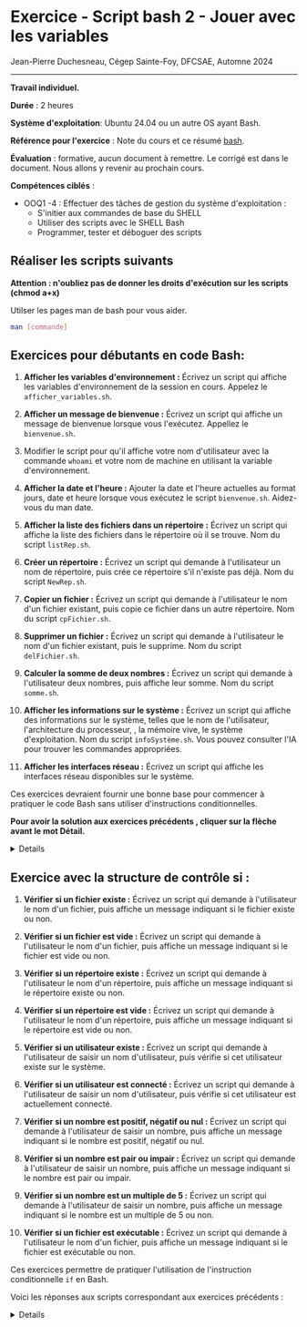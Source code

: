 # Exercice  - Script bash 2 - Jouer avec les  variables

Jean-Pierre Duchesneau, Cégep Sainte-Foy, DFCSAE, Automne 2024

---

**Travail individuel.**

**Durée** : 2 heures

**Système d'exploitation**: Ubuntu 24.04 ou un autre OS ayant Bash.

**Référence pour l'exercice** : Note du cours et ce résumé [bash](Bash.md).

**Évaluation** : formative, aucun document à remettre. Le corrigé est dans le document. Nous allons y revenir au prochain cours.

**Compétences ciblés** :

- OOQ1 -4 : Effectuer des tâches de gestion du système d'exploitation  :
  - S'initier aux commandes de base du SHELL
  - Utiliser des scripts avec le SHELL Bash
  - Programmer, tester et déboguer des scripts

## Réaliser les scripts suivants

**Attention : n'oubliez pas de donner les droits d'exécution sur les scripts (chmod a+x)**

Utilser les pages man de bash pour vous  aider.

   ```bash
 man [commande]
   ```

## Exercices pour débutants en code Bash:

1. **Afficher les variables d'environnement :**
   Écrivez un script qui affiche les variables d'environnement de la session en cours. Appelez le `afficher_variables.sh`.

2. **Afficher un message de bienvenue :**
   Écrivez un script qui affiche un message de bienvenue lorsque vous l'exécutez. Appellez le `bienvenue.sh`.

3. Modifier le script pour qu'il affiche votre nom d'utilisateur avec la commande `whoami` et votre nom de machine en utilisant la variable d'environnement.

4. **Afficher la date et l'heure :**
   Ajouter la date et l'heure actuelles au format jours, date et heure lorsque vous exécutez le script `bienvenue.sh`. Aidez-vous du man date.

5. **Afficher la liste des fichiers dans un répertoire :**
   Écrivez un script qui affiche la liste des fichiers dans le répertoire où il se trouve. Nom du script `listRep.sh`.

6. **Créer un répertoire :**
   Écrivez un script qui demande à l'utilisateur un nom de répertoire, puis crée ce répertoire s'il n'existe pas déjà. Nom du script `NewRep.sh`.

7. **Copier un fichier :**
   Écrivez un script qui demande à l'utilisateur le nom d'un fichier existant, puis copie ce fichier dans un autre répertoire. Nom du script `cpFichier.sh`.

8. **Supprimer un fichier :**
    Écrivez un script qui demande à l'utilisateur le nom d'un fichier existant, puis le supprime.  Nom du script `delFichier.sh`.

9. **Calculer la somme de deux nombres :**
   Écrivez un script qui demande à l'utilisateur deux nombres, puis affiche leur somme.  Nom du script `somme.sh`.

10. **Afficher les informations sur le système :**
   Écrivez un script qui affiche des informations sur le système, telles que le nom de l'utilisateur, l'architecture du processeur, , la mémoire vive, le système d'exploitation. Nom du script  `infoSystème.sh`.
   Vous pouvez consulter l'IA pour trouver les  commandes appropriées.  

11. **Afficher les interfaces réseau :**
   Écrivez un script qui affiche les interfaces réseau disponibles sur le système.

Ces exercices devraient fournir une bonne base pour commencer à pratiquer le code Bash sans utiliser d'instructions conditionnelles.

**Pour avoir la solution aux exercices précédents , cliquer sur la flèche avant le mot Détail.**
<details>

1. **Afficher les variables d'environnement :**
   ```bash
   #!/bin/bash
   printenv
   ```

2. **Afficher un message de bienvenue :**
   ```bash
   #!/bin/bash
   echo "Bienvenue dans mon script Bash !"
   ```

3. Script `bienvenue.sh` modifié
   ```bash
   #!/bin/bash

    # Obtenir le nom de l'utilisateur, du système et la date
    USER=$(whoami)
    HOSTNAME=$(hostname)

    # Afficher un message de bienvenue personnalisé
    echo "Bienvenue $USER sur la machine $HOSTNAME !"
   ```

4. **Afficher la date et l'heure :**
#!/bin/bash

# Obtenir la date et l'heure au format souhaité
DATE=$(date +"%A %d %B %Y à %H:%M:%S")

# Obtenir le nom de l'utilisateur et du système
USER=$(whoami)
HOSTNAME=$(hostname)

# Afficher le message de bienvenue
echo "Bienvenue $USER dans mon script Bash !"
echo "Exécuté sur la machine $HOSTNAME !"
echo "Il est présentement $DATE"
   ```

3. **Afficher la liste des fichiers dans un répertoire :**
   ```bash
   #!/bin/bash
   ls
   ```

4. **Calculer la somme de deux nombres :**
   ```bash
   #!/bin/bash
   echo "Entrez le premier nombre : "
   read num1
   echo "Entrez le deuxième nombre : "
   read num2
   sum=$((num1 + num2))
   echo "La somme est : $sum"
   ```

5. **Afficher les informations sur le système :**
   ```bash
   #!/bin/bash
   echo "Nom de l'utilisateur : $USER"
   echo "Architecture du processeur : $(uname -m)"
   ```

6. **Créer un répertoire :**
   ```bash
   #!/bin/bash
   echo "Entrez le nom du répertoire : "
   read dirname
   mkdir -p $dirname
   ```



8. **Copier un fichier :**
   ```bash
   #!/bin/bash
   echo "Entrez le nom du fichier à copier : "
   read filename
   echo "Entrez le répertoire de destination : "
   read destdir
   cp $filename $destdir
   ```

9. **Afficher les interfaces réseau :**
   ```bash
   #!/bin/bash
   ifconfig -a
   ```

10. **Supprimer un fichier :**
    ```bash
    #!/bin/bash
    echo "Entrez le nom du fichier à supprimer : "
    read filename
    rm $filename
    ```


</details>

## Exercice avec la structure de contrôle si :

1. **Vérifier si un fichier existe :**
   Écrivez un script qui demande à l'utilisateur le nom d'un fichier, puis affiche un message indiquant si le fichier existe ou non.

2. **Vérifier si un fichier est vide :**
   Écrivez un script qui demande à l'utilisateur le nom d'un fichier, puis affiche un message indiquant si le fichier est vide ou non.

3. **Vérifier si un répertoire existe :**
   Écrivez un script qui demande à l'utilisateur le nom d'un répertoire, puis affiche un message indiquant si le répertoire existe ou non.

4. **Vérifier si un répertoire est vide :**
   Écrivez un script qui demande à l'utilisateur le nom d'un répertoire, puis affiche un message indiquant si le répertoire est vide ou non.

5. **Vérifier si un utilisateur existe :**
   Écrivez un script qui demande à l'utilisateur de saisir un nom d'utilisateur, puis vérifie si cet utilisateur existe sur le système.

6. **Vérifier si un utilisateur est connecté :**
   Écrivez un script qui demande à l'utilisateur de saisir un nom d'utilisateur, puis vérifie si cet utilisateur est actuellement connecté.

7. **Vérifier si un nombre est positif, négatif ou nul :**
   Écrivez un script qui demande à l'utilisateur de saisir un nombre, puis affiche un message indiquant si le nombre est positif, négatif ou nul.

8. **Vérifier si un nombre est pair ou impair :**
   Écrivez un script qui demande à l'utilisateur de saisir un nombre, puis affiche un message indiquant si le nombre est pair ou impair.

9. **Vérifier si un nombre est un multiple de 5 :**
   Écrivez un script qui demande à l'utilisateur de saisir un nombre, puis affiche un message indiquant si le nombre est un multiple de 5 ou non.

10. **Vérifier si un fichier est exécutable :**
    Écrivez un script qui demande à l'utilisateur le nom d'un fichier, puis affiche un message indiquant si le fichier est exécutable ou non.

Ces exercices permettre  de pratiquer l'utilisation de l'instruction conditionnelle `if` en Bash.


Voici les réponses aux scripts correspondant aux exercices précédents :

<details>


1. **Vérifier si un fichier existe :**
   ```bash
   #!/bin/bash
   echo "Entrez le nom du fichier : "
   read filename
   if [ -e "$filename" ]; then
       echo "Le fichier existe."
   else
       echo "Le fichier n'existe pas."
   fi
   ```

2. **Vérifier si un répertoire existe :**
   ```bash
   #!/bin/bash
   echo "Entrez le nom du répertoire : "
   read dirname
   if [ -d "$dirname" ]; then
       echo "Le répertoire existe."
   else
       echo "Le répertoire n'existe pas."
   fi
   ```

3. **Vérifier si un nombre est positif, négatif ou nul :**
   ```bash
   #!/bin/bash
   echo "Entrez un nombre : "
   read num
   if [ $num -gt 0 ]; then
       echo "Le nombre est positif."
   elif [ $num -lt 0 ]; then
       echo "Le nombre est négatif."
   else
       echo "Le nombre est nul."
   fi
   ```

4. **Vérifier si un utilisateur existe :**
   ```bash
   #!/bin/bash
   echo "Entrez le nom d'utilisateur : "
   read username
   if id "$username" &>/dev/null; then
       echo "L'utilisateur existe."
   else
       echo "L'utilisateur n'existe pas."
   fi
   ```

5. **Vérifier si un fichier est vide :**
   ```bash
   #!/bin/bash
   echo "Entrez le nom du fichier : "
   read filename
   if [ -s "$filename" ]; then
       echo "Le fichier n'est pas vide."
   else
       echo "Le fichier est vide."
   fi
   ```

6. **Vérifier si un nombre est pair ou impair :**
   ```bash
   #!/bin/bash
   echo "Entrez un nombre : "
   read num
   if [ $((num % 2)) -eq 0 ]; then
       echo "Le nombre est pair."
   else
       echo "Le nombre est impair."
   fi
   ```

7. **Vérifier si un répertoire est vide :**
   ```bash
   #!/bin/bash
   echo "Entrez le nom du répertoire : "
   read dirname
   if [ "$(ls -A $dirname)" ]; then
       echo "Le répertoire n'est pas vide."
   else
       echo "Le répertoire est vide."
   fi
   ```

8. **Vérifier si un utilisateur est connecté :**
   ```bash
   #!/bin/bash
   echo "Entrez le nom d'utilisateur : "
   read username
   if who | grep -q "^$username "; then
       echo "$username est connecté."
   else
       echo "$username n'est pas connecté."
   fi
   ```

9. **Vérifier si un nombre est un multiple de 5 :**
   ```bash
   #!/bin/bash
   echo "Entrez un nombre : "
   read num
   if [ $((num % 5)) -eq 0 ]; then
       echo "Le nombre est un multiple de 5."
   else
       echo "Le nombre n'est pas un multiple de 5."
   fi
   ```

10. **Vérifier si un fichier est exécutable :**
    ```bash
    #!/bin/bash
    echo "Entrez le nom du fichier : "
    read filename
    if [ -x "$filename" ]; then
        echo "Le fichier est exécutable."
    else
        echo "Le fichier n'est pas exécutable."
    fi
    ```
</details>
